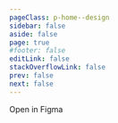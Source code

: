 ```yaml
---
pageClass: p-home--design
sidebar: false
aside: false
page: true
#footer: false
editLink: false
stackOverflowLink: false
prev: false
next: false
---
```


<script setup>
import SwagLine from "./components/home/SwagLine.vue";
import SwagDesignHero from "./components/home/SwagDesignHero.vue";
import SwagExposed from "./components/home/SwagExposed.vue";
import SwagResources from "./components/home/SwagResources.vue";
import LearnMore from "./components/banner/LearnMore.vue";
import TargetGroup from "./components/banner/TargetGroup.vue";
import NPM from "./components/interaction/NPM.vue";
</script>

<!-- HERO -->
<SwagDesignHero class="my-30">
    <template #label>Open-Source</template>
    <template #title>Meteor design system.</template>
    <template #subtitle>Build the extraordinary.</template>
    <template #content><p>Meteor is Shopware’s open-source design system that drives our commerce solutions. Extend and customise every aspect of Shopware – create elegant, delightful, and accessible experiences. There are no limits to your imagination.</p></template>
    <template #links>
    <TargetGroup
    btnlabelleft="For designers."
    pageleft="/getstarted/#designers"
    btnlabelright="For developers."
    pageright="/getstarted/#developers"
    />
    </template>
    <template #image>
    <picture>
    <source media="(prefers-color-scheme: dark)" srcset="/home/design-hero@dark.png 4x">
    <img decoding="async" loading="lazy" alt="A sketch of the Accessibility icon. The image is tinted in shades of green." srcset="/home/design-hero.png 4x" src="/home/design-hero.png" width="100%" height="auto">
    </picture>
    </template>
</SwagDesignHero>

<SwagLine />

<SwagExposed class="my-30" />

<SwagResources class="my-30" />


<!-- TEST @todo move to icon overview, add copy to clipboard function -->
<div class="flex p-0 m-0 mt-5 gap-12 gap-y-4 my-30">
 <SwagBtn href="#" class="--primary developers w-fill-flex h-fit-flex" icon="long-arrow-right" icon-at="end"><SwagIcon icon="figma"/>Open in Figma</SwagBtn> 

  <NPM package="npm i @shopware/meteor-icon-kit"/>
</div>